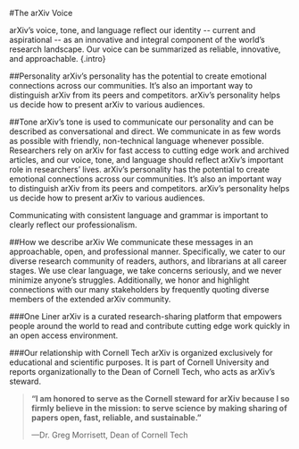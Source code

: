 #The arXiv Voice

arXiv’s voice, tone, and language reflect our identity -- current and aspirational -- as an innovative and integral component of the world’s research landscape. Our voice can be summarized as reliable, innovative, and approachable.
{.intro}

##Personality
arXiv’s personality has the potential to create emotional connections across our communities. It’s also an important way to distinguish arXiv from its peers and competitors. arXiv’s personality helps us decide how to present arXiv to various audiences.

##Tone
arXiv’s tone is used to communicate our personality and can be described as conversational and direct. We communicate in as few words as possible with friendly, non-technical language whenever possible. Researchers rely on arXiv for fast access to cutting edge work and archived articles, and our voice, tone, and language should reflect arXiv’s important role in researchers’ lives. arXiv’s personality has the potential to create emotional connections across our communities. It’s also an important way to distinguish arXiv from its peers and competitors. arXiv’s personality helps us decide how to present arXiv to various audiences.

Communicating with consistent language and grammar is important to clearly reflect our professionalism.

##How we describe arXiv
We communicate these messages in an approachable, open, and professional manner. Specifically, we cater to our diverse research community of readers, authors, and librarians at all career stages. We use clear language, we take concerns seriously, and we never minimize anyone’s struggles. Additionally, we honor and highlight connections with our many stakeholders by frequently quoting diverse members of the extended arXiv community.

###One Liner
arXiv is a curated research-sharing platform that empowers people around the world to read and contribute cutting edge work quickly in an open access environment.

###Our relationship with Cornell Tech
arXiv is organized exclusively for educational and scientific purposes. It is part of Cornell University and reports organizationally to the Dean of Cornell Tech, who acts as arXiv’s steward.

> **“I am honored to serve as the Cornell steward for arXiv because I so firmly believe in the mission: to serve science by making sharing of papers open, fast, reliable, and sustainable.”**
>
> —Dr. Greg Morrisett, Dean of Cornell Tech
